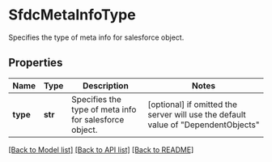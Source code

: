 # SfdcMetaInfoType

Specifies the type of meta info for salesforce object.

## Properties
Name | Type | Description | Notes
------------ | ------------- | ------------- | -------------
**type** | **str** | Specifies the type of meta info for salesforce object. | [optional]  if omitted the server will use the default value of "DependentObjects"

[[Back to Model list]](../README.md#documentation-for-models) [[Back to API list]](../README.md#documentation-for-api-endpoints) [[Back to README]](../README.md)


